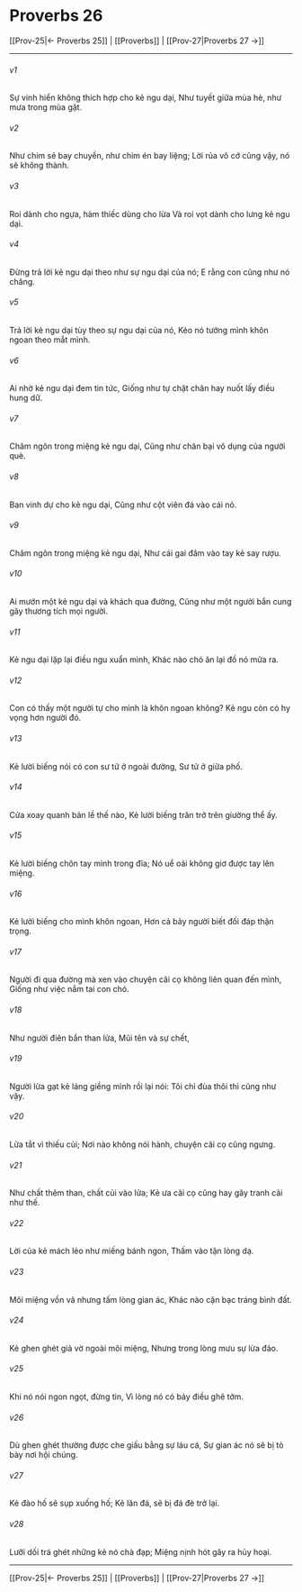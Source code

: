 # Proverbs 26

[[Prov-25|← Proverbs 25]] | [[Proverbs]] | [[Prov-27|Proverbs 27 →]]
***



###### v1 
Sự vinh hiển không thích hợp cho kẻ ngu dại, Như tuyết giữa mùa hè, như mưa trong mùa gặt. 

###### v2 
Như chim sẻ bay chuyền, như chim én bay liệng; Lời rủa vô cớ cũng vậy, nó sẽ không thành. 

###### v3 
Roi dành cho ngựa, hàm thiếc dùng cho lừa Và roi vọt dành cho lưng kẻ ngu dại. 

###### v4 
Đừng trả lời kẻ ngu dại theo như sự ngu dại của nó; E rằng con cũng như nó chăng. 

###### v5 
Trả lời kẻ ngu dại tùy theo sự ngu dại của nó, Kẻo nó tưởng mình khôn ngoan theo mắt mình. 

###### v6 
Ai nhờ kẻ ngu dại đem tin tức, Giống như tự chặt chân hay nuốt lấy điều hung dữ. 

###### v7 
Châm ngôn trong miệng kẻ ngu dại, Cũng như chân bại vô dụng của người què. 

###### v8 
Ban vinh dự cho kẻ ngu dại, Cũng như cột viên đá vào cái nỏ. 

###### v9 
Châm ngôn trong miệng kẻ ngu dại, Như cái gai đâm vào tay kẻ say rượu. 

###### v10 
Ai mướn một kẻ ngu dại và khách qua đường, Cũng như một người bắn cung gây thương tích mọi người. 

###### v11 
Kẻ ngu dại lặp lại điều ngu xuẩn mình, Khác nào chó ăn lại đồ nó mửa ra. 

###### v12 
Con có thấy một người tự cho mình là khôn ngoan không? Kẻ ngu còn có hy vọng hơn người đó. 

###### v13 
Kẻ lười biếng nói có con sư tử ở ngoài đường, Sư tử ở giữa phố. 

###### v14 
Cửa xoay quanh bản lề thế nào, Kẻ lười biếng trăn trở trên giường thể ấy. 

###### v15 
Kẻ lười biếng chôn tay mình trong đĩa; Nó uể oải không giơ được tay lên miệng. 

###### v16 
Kẻ lười biếng cho mình khôn ngoan, Hơn cả bảy người biết đối đáp thận trọng. 

###### v17 
Người đi qua đường mà xen vào chuyện cãi cọ không liên quan đến mình, Giống như việc nắm tai con chó. 

###### v18 
Như người điên bắn than lửa, Mũi tên và sự chết, 

###### v19 
Người lừa gạt kẻ láng giềng mình rồi lại nói: Tôi chỉ đùa thôi thì cũng như vậy. 

###### v20 
Lửa tắt vì thiếu củi; Nơi nào không nói hành, chuyện cãi cọ cũng ngưng. 

###### v21 
Như chất thêm than, chất củi vào lửa; Kẻ ưa cãi cọ cũng hay gây tranh cãi như thế. 

###### v22 
Lời của kẻ mách lẻo như miếng bánh ngon, Thấm vào tận lòng dạ. 

###### v23 
Môi miệng vồn vã nhưng tấm lòng gian ác, Khác nào cặn bạc tráng bình đất. 

###### v24 
Kẻ ghen ghét giả vờ ngoài môi miệng, Nhưng trong lòng mưu sự lừa đảo. 

###### v25 
Khi nó nói ngon ngọt, đừng tin, Vì lòng nó có bảy điều ghê tởm. 

###### v26 
Dù ghen ghét thường được che giấu bằng sự láu cá, Sự gian ác nó sẽ bị tỏ bày nơi hội chúng. 

###### v27 
Kẻ đào hố sẽ sụp xuống hố; Kẻ lăn đá, sẽ bị đá đè trở lại. 

###### v28 
Lưỡi dối trá ghét những kẻ nó chà đạp; Miệng nịnh hót gây ra hủy hoại.

***
[[Prov-25|← Proverbs 25]] | [[Proverbs]] | [[Prov-27|Proverbs 27 →]]
